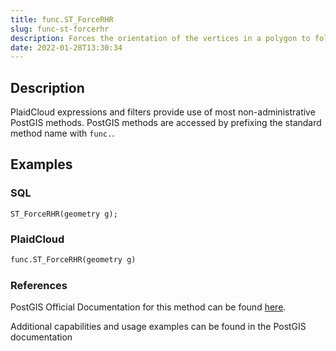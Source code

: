 ```yaml
---
title: func.ST_ForceRHR
slug: func-st-forcerhr
description: Forces the orientation of the vertices in a polygon to follow the area that is bounded by the polygon is to the right of the boundary
date: 2022-01-28T13:30:34
---
```



## Description


PlaidCloud expressions and filters provide use of most non-administrative PostGIS methods. PostGIS methods are accessed by prefixing the standard method name with `func.`.



## Examples


### SQL



```
ST_ForceRHR(geometry g);
```


### PlaidCloud



```python
func.ST_ForceRHR(geometry g)
```


### References


PostGIS Official Documentation for this method can be found [here](https://postgis.net/docs/manual-3.1/ST_ForceRHR.html).



Additional capabilities and usage examples can be found in the PostGIS documentation

